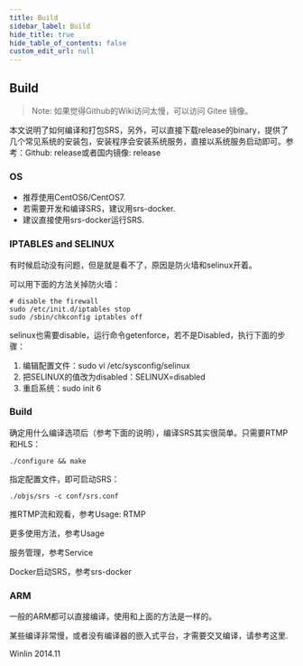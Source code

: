 ```yaml
---
title: Build
sidebar_label: Build
hide_title: true
hide_table_of_contents: false
custom_edit_url: null
---
```


## Build

> Note: 如果觉得Github的Wiki访问太慢，可以访问 Gitee 镜像。

本文说明了如何编译和打包SRS，另外，可以直接下载release的binary，提供了几个常见系统的安装包，安装程序会安装系统服务，直接以系统服务启动即可。参考：Github: release或者国内镜像: release

### OS

- 推荐使用CentOS6/CentOS7.
- 若需要开发和编译SRS，建议用srs-docker.
- 建议直接使用srs-docker运行SRS.


### IPTABLES and SELINUX
有时候启动没有问题，但是就是看不了，原因是防火墙和selinux开着。

可以用下面的方法关掉防火墙：

```
# disable the firewall
sudo /etc/init.d/iptables stop
sudo /sbin/chkconfig iptables off
```

selinux也需要disable，运行命令getenforce，若不是Disabled，执行下面的步骤：

1. 编辑配置文件：sudo vi /etc/sysconfig/selinux
2. 把SELINUX的值改为disabled：SELINUX=disabled
3. 重启系统：sudo init 6


### Build

确定用什么编译选项后（参考下面的说明），编译SRS其实很简单。只需要RTMP和HLS：

```
./configure && make
```

指定配置文件，即可启动SRS：

```
./objs/srs -c conf/srs.conf
```

推RTMP流和观看，参考Usage: RTMP

更多使用方法，参考Usage

服务管理，参考Service

Docker启动SRS，参考srs-docker

### ARM

一般的ARM都可以直接编译，使用和上面的方法是一样的。

某些编译非常慢，或者没有编译器的嵌入式平台，才需要交叉编译，请参考这里.

Winlin 2014.11
